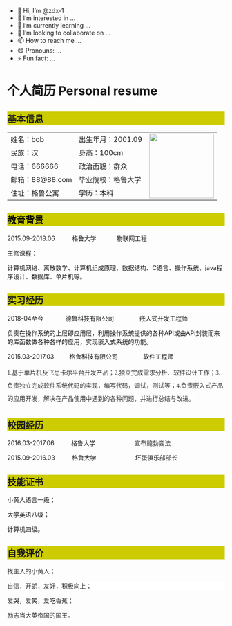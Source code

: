 - 👋 Hi, I’m @zdx-1
- 👀 I’m interested in ...
- 🌱 I’m currently learning ...
- 💞️ I’m looking to collaborate on ...
- 📫 How to reach me ...
- 😄 Pronouns: ...
- ⚡ Fun fact: ...
<link href="StyleSheet.css"  rel="Stylesheet" type="text/css"/>
<body style="height:1300; width: 1000px" >
    <h1><span class="style2">个人简历 </span> <span class="style1">Personal resume</span></h1>
    <h2 style="background-color: #CCCC00">基本信息</h2>
    <table class="style4">
        <tr>
            <td class="style6">
                姓名：bob</td>
            <td class="style6">
                出生年月：2001.09</td>
            <td class="style3" rowspan="5">
                <img alt="" src="bob.jpg"                     
                    style="height: 150px; width: 150px; text-align: justify;" /></td>
        </tr>
        <tr>
            <td class="style6">
                民族：汉</td>
            <td class="style6">
                身高：100cm</td>
        </tr>
        <tr>
            <td class="style6">
                电话：666666</td>
            <td class="style6">
                政治面貌：群众</td>
        </tr>
        <tr>
            <td class="style6">
                邮箱：88@88.com</td>
            <td class="style6">
                毕业院校：格鲁大学</td>
        </tr>
        <tr>
            <td class="style6">
                住址：格鲁公寓</td>
            <td class="style6">
                学历：本科</td>
        </tr>
    </table>
    <h2 style="color: #000000; background-color: #CCCC00">教育背景</h2>
    <p class="style5">
        2015.09-2018.06&nbsp;&nbsp;&nbsp;&nbsp;&nbsp;&nbsp;&nbsp;&nbsp;&nbsp; 格鲁大学&nbsp;&nbsp;&nbsp;&nbsp;&nbsp;&nbsp;&nbsp;&nbsp;&nbsp;&nbsp;&nbsp; 
        物联网工程</p>
    <p class="style5">
        主修课程：</p>
    <p class="style5">
        计算机网络、离散数学、计算机组成原理、数据结构、C语言、操作系统、java程序设计、数据库、单片机等。</p>
    <h2 style="background-color: #CCCC00">实习经历</h2>
    <p class="style5">2018-04至今&nbsp;&nbsp;&nbsp;&nbsp;&nbsp;&nbsp;&nbsp;&nbsp;&nbsp;&nbsp;&nbsp;&nbsp; 
        德鲁科技有限公司&nbsp;&nbsp;&nbsp;&nbsp;&nbsp;&nbsp;&nbsp;&nbsp;&nbsp;&nbsp;&nbsp;&nbsp;&nbsp;&nbsp; 
        嵌入式开发工程师</p>
    <p class="style5">
        <span style="color: rgb(18, 18, 18); font-style: normal; font-variant-ligatures: normal; font-variant-caps: normal; font-weight: 400; letter-spacing: normal; orphans: 2; text-align: left; text-indent: 0px; text-transform: none; white-space: normal; widows: 2; word-spacing: 0px; -webkit-text-stroke-width: 0px; background-color: rgb(255, 255, 255); text-decoration-thickness: initial; text-decoration-style: initial; text-decoration-color: initial; display: inline !important; float: none;">
        负责在操作系统的上层即应用层，利用操作系统提供的各种API或由API封装而来的库函数做各种各样的应用，实现嵌入式系统的功能。</span></p>
    <p class="style5">2015.03-2017.03&nbsp;&nbsp;&nbsp;&nbsp;&nbsp;&nbsp;&nbsp;&nbsp; 
        格鲁科技有限公司&nbsp;&nbsp;&nbsp;&nbsp;&nbsp;&nbsp;&nbsp;&nbsp;&nbsp;&nbsp;&nbsp;&nbsp;&nbsp;&nbsp; 
        软件工程师</p>
    <p class="style5">
        <span style="color: rgb(51, 51, 51); font-family: 黑体; font-style: normal; font-variant-ligatures: normal; font-variant-caps: normal; font-weight: 400; letter-spacing: normal; orphans: 2; text-align: left; text-indent: 0px; text-transform: none; white-space: normal; widows: 2; word-spacing: 0px; -webkit-text-stroke-width: 0px; background-color: rgb(255, 255, 255); text-decoration-thickness: initial; text-decoration-style: initial; text-decoration-color: initial; display: inline !important; float: none;line-height:30px;">
        1.基于单片机及飞思卡尔平台开发产品；2.独立完成需求分析、软件设计工作；3.负责独立完成软件系统代码的实现，编写代码，调试，测试等；4.负责嵌入式产品的应用开发，解决在产品使用中遇到的各种问题，并进行总结与改进。</span></p>
    <h2 style="background-color: #CCCC00">校园经历</h2>
    <p class="style5">2016.03-2017.06&nbsp;&nbsp;&nbsp;&nbsp;&nbsp;&nbsp;&nbsp;&nbsp;&nbsp; 
        格鲁大学&nbsp;&nbsp;&nbsp;&nbsp;&nbsp;&nbsp;&nbsp;&nbsp;&nbsp;&nbsp;&nbsp;&nbsp;&nbsp;&nbsp;&nbsp;&nbsp;&nbsp;&nbsp;&nbsp;&nbsp;&nbsp;&nbsp; 
        <span style="color: rgb(51, 51, 51); font-family: 黑体; font-style: normal; font-variant-ligatures: normal; font-variant-caps: normal; font-weight: 400; letter-spacing: normal; orphans: 2; text-align: -webkit-left; text-indent: 0px; text-transform: none; white-space: normal; widows: 2; word-spacing: 0px; -webkit-text-stroke-width: 0px; background-color: rgb(255, 255, 255); text-decoration-thickness: initial; text-decoration-style: initial; text-decoration-color: initial; display: inline !important; float: none;">
        宣布鲍勃变法</span></p>
    <p class="style5">2015.09-2016.03&nbsp;&nbsp;&nbsp;&nbsp;&nbsp;&nbsp;&nbsp;&nbsp;&nbsp; 
        格鲁大学&nbsp;&nbsp;&nbsp;&nbsp;&nbsp;&nbsp;&nbsp;&nbsp;&nbsp;&nbsp;&nbsp;&nbsp;&nbsp;&nbsp;&nbsp;&nbsp;&nbsp;&nbsp;&nbsp;&nbsp;&nbsp;&nbsp; 
        坏蛋俱乐部部长</p>
    <h2 style="background-color: #CCCC00">技能证书</h2>
    <p style="font-family: 黑体">小黄人语言一级；</p>
    <p style="font-family: 黑体">大学英语八级；</p>
    <p style="font-family: 黑体">计算机四级。</p>
    <h2 style="background-color: #CCCC00">自我评价</h2>
    <p><span style="color: rgb(51, 51, 51); font-family: 黑体; font-style: normal; font-variant-ligatures: normal; font-variant-caps: normal; font-weight: 400; letter-spacing: normal; orphans: 2; text-align: -webkit-left; text-indent: 0px; text-transform: none; white-space: normal; widows: 2; word-spacing: 0px; -webkit-text-stroke-width: 0px; background-color: rgb(255, 255, 255); text-decoration-thickness: initial; text-decoration-style: initial; text-decoration-color: initial; display: inline !important; float: none;">
        <span style="color: rgb(51, 51, 51); font-family: 黑体; font-style: normal; font-variant-ligatures: normal; font-variant-caps: normal; font-weight: 400; letter-spacing: normal; orphans: 2; text-align: -webkit-left; text-indent: 0px; text-transform: none; white-space: normal; widows: 2; word-spacing: 0px; -webkit-text-stroke-width: 0px; background-color: rgb(255, 255, 255); text-decoration-thickness: initial; text-decoration-style: initial; text-decoration-color: initial; display: inline !important; float: none;">
        找主人的小黄人；</span></span></p>
    <p style="letter-spacing: normal; color: #333333; font-family: 黑体; background-color: #FFFFFF">
        自信，开朗，友好，积极向上；</p>
    <p style="font-family: 黑体">爱哭，爱笑，爱吃香蕉；</p>
    <p><span style="color: rgb(51, 51, 51); font-family: 黑体; font-style: normal; font-variant-ligatures: normal; font-variant-caps: normal; font-weight: 400; letter-spacing: normal; orphans: 2; text-align: -webkit-left; text-indent: 0px; text-transform: none; white-space: normal; widows: 2; word-spacing: 0px; -webkit-text-stroke-width: 0px; background-color: rgb(255, 255, 255); text-decoration-thickness: initial; text-decoration-style: initial; text-decoration-color: initial; display: inline !important; float: none;">
        励志当大英帝国的国王。</span></p>
</body>
<!---
zdx-1/zdx-1 is a ✨ special ✨ repository because its `README.md` (this file) appears on your GitHub profile.
You can click the Preview link to take a look at your changes.
--->
